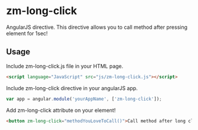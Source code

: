 zm-long-click
=============

AngularJS directive. This directive allows you to call method after pressing element for 1sec! 

Usage
----------
Include zm-long-click.js file in your HTML page.
```html
<script language="JavaScript" src="js/zm-long-click.js"></script>
```

Include zm-long-click directive in your angularJS app.
```javascript
var app = angular.module('yourAppName', ['zm-long-click']);
```

Add zm-long-click attribute on your element!
```html
<button zm-long-click="methodYouLoveToCall()">Call method after long click</button>
```

